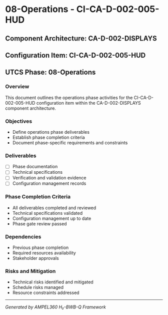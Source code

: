 # 08-Operations - CI-CA-D-002-005-HUD

## Component Architecture: CA-D-002-DISPLAYS
## Configuration Item: CI-CA-D-002-005-HUD
## UTCS Phase: 08-Operations

### Overview
This document outlines the operations phase activities for the CI-CA-D-002-005-HUD configuration item within the CA-D-002-DISPLAYS component architecture.

### Objectives
- Define operations phase deliverables
- Establish phase completion criteria
- Document phase-specific requirements and constraints

### Deliverables
- [ ] Phase documentation
- [ ] Technical specifications
- [ ] Verification and validation evidence
- [ ] Configuration management records

### Phase Completion Criteria
- All deliverables completed and reviewed
- Technical specifications validated
- Configuration management up to date
- Phase gate review passed

### Dependencies
- Previous phase completion
- Required resources availability
- Stakeholder approvals

### Risks and Mitigation
- Technical risks identified and mitigated
- Schedule risks managed
- Resource constraints addressed

---
*Generated by AMPEL360 H₂-BWB-Q Framework*
